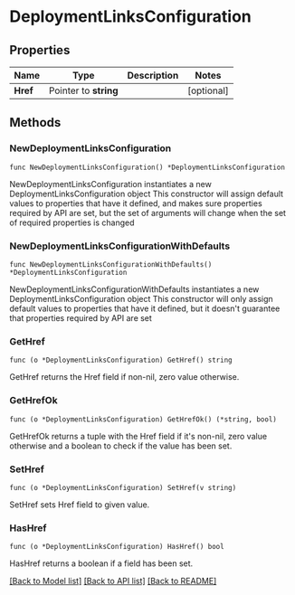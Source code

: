 # DeploymentLinksConfiguration

## Properties

Name | Type | Description | Notes
------------ | ------------- | ------------- | -------------
**Href** | Pointer to **string** |  | [optional] 

## Methods

### NewDeploymentLinksConfiguration

`func NewDeploymentLinksConfiguration() *DeploymentLinksConfiguration`

NewDeploymentLinksConfiguration instantiates a new DeploymentLinksConfiguration object
This constructor will assign default values to properties that have it defined,
and makes sure properties required by API are set, but the set of arguments
will change when the set of required properties is changed

### NewDeploymentLinksConfigurationWithDefaults

`func NewDeploymentLinksConfigurationWithDefaults() *DeploymentLinksConfiguration`

NewDeploymentLinksConfigurationWithDefaults instantiates a new DeploymentLinksConfiguration object
This constructor will only assign default values to properties that have it defined,
but it doesn't guarantee that properties required by API are set

### GetHref

`func (o *DeploymentLinksConfiguration) GetHref() string`

GetHref returns the Href field if non-nil, zero value otherwise.

### GetHrefOk

`func (o *DeploymentLinksConfiguration) GetHrefOk() (*string, bool)`

GetHrefOk returns a tuple with the Href field if it's non-nil, zero value otherwise
and a boolean to check if the value has been set.

### SetHref

`func (o *DeploymentLinksConfiguration) SetHref(v string)`

SetHref sets Href field to given value.

### HasHref

`func (o *DeploymentLinksConfiguration) HasHref() bool`

HasHref returns a boolean if a field has been set.


[[Back to Model list]](../README.md#documentation-for-models) [[Back to API list]](../README.md#documentation-for-api-endpoints) [[Back to README]](../README.md)


